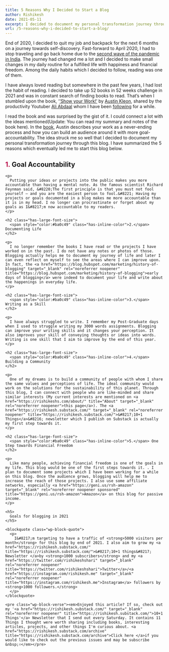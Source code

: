 ```yaml
---
title: 5 Reasons Why I Decided to Start a Blog
author: Rishikesh
date: 2021-05-11
excerpt: I decided to document my personal transformation journey through this blog. I have summarized the 5 reasons why I decided to start a blog on this post.
url: /5-reasons-why-i-decided-to-start-a-blog/
---
```

<p class="has-drop-cap">
  End of 2020, I decided to quit my job and backpack for the next 6 months on a journey towards self-discovery. Fast-forward to April 2020, I had to stop traveling and go back home due to the <a href="https://www.bbc.com/news/world-asia-india-56771766" target="_blank" rel="noreferrer noopener" title="https://www.bbc.com/news/world-asia-india-56771766">second wave of the pandemic in India</a>. The journey had changed me a lot and I decided to make small changes in my daily routine for a fulfilled life with happiness and financial freedom. Among the daily habits which I decided to follow, reading was one of them.
</p>

I have always loved reading but somewhere in the past few years, I had lost the habit of reading. I decided to take up 52 books in 52 weeks challenge in 2021 and was in constant search of finding books to read. That&#8217;s when I stumbled upon the book, &#8216;<a href="https://geni.us/rsh-ShowYourWork" rel="sponsored" title="https://geni.us/rsh-ShowYourWork">&#8216;Show your Work!&#8217;</a> by <a href="https://austinkleon.com/" target="_blank" rel="noreferrer noopener" title="https://austinkleon.com/">Austin Kleon</a>, shared by the productivity Youtuber <a href="https://www.youtube.com/channel/UCoOae5nYA7VqaXzerajD0lg" target="_blank" rel="noreferrer noopener" title="https://www.youtube.com/channel/UCoOae5nYA7VqaXzerajD0lg">Ali Abdaal</a> whom I have been <a href="https://aliabdaal.com/" target="_blank" rel="noreferrer noopener" title="https://aliabdaal.com/">following</a> for a while.

I read the book and was surprised by the gist of it. I could connect a lot with the ideas mentioned(Update: You can read my summary and notes of the book here). In the <a href="https://geni.us/rsh-ShowYourWork" target="_blank" rel="noreferrer noopener sponsored" title="https://geni.us/rsh-ShowYourWork">book</a>, Austin describes your work as a never-ending process and how you can build an audience around it with more goal-accountability. The idea struck me so well that I decided to document my personal transformation journey through this blog. I have summarized the 5 reasons which eventually led me to start this blog below.

<div class="is-layout-flow wp-block-group">
  <div class="wp-block-group__inner-container">
    <h2 class="has-large-font-size">
      <span style="color:#ba0c49" class="has-inline-color">1.</span> Goal Accountability
    </h2>
    
    <p>
      Putting your ideas or projects into the public makes you more accountable than having a mental note. As the famous scientist Richard Feynman said, &#8220;The first principle is that you must not fool yourself — and you are the easiest person to fool.&#8221; Having my projects or goals documented in a blog makes me more accountable than it is in my head. I no longer can procrastinate or forget about my goals as I&#8217;m now accountable to my readers.
    </p>
    
    <h2 class="has-large-font-size">
      <span style="color:#ba0c49" class="has-inline-color">2.</span> Documenting Life
    </h2>
    
    <p>
      I no longer remember the books I have read or the projects I have worked on in the past. I do not have any notes or photos of those. Blogging actually helps me to document my journey of life and later I can even reflect on myself to see the areas where I can improve upon. In fact, the <a href="https://blog.hubspot.com/marketing/history-of-blogging" target="_blank" rel="noreferrer noopener" title="https://blog.hubspot.com/marketing/history-of-blogging">early days of blogging</a> were indeed to document your life and write about the happenings in everyday life.
    </p>
    
    <h2 class="has-large-font-size">
      <span style="color:#ba0c49" class="has-inline-color">3.</span> Writing as a Skill
    </h2>
    
    <p>
      I have always struggled to write. I remember my Post-Graduate days when I used to struggle writing my 3000 words assignments. Blogging can improve your writing skills and it changes your perception. It also improves your skill of conveying thoughts or ideas into words. Writing is one skill that I aim to improve by the end of this year.
    </p>
    
    <h2 class="has-large-font-size">
      <span style="color:#ba0c49" class="has-inline-color">4.</span> Building a Community
    </h2>
    
    <p>
      One of my dreams is to build a community of people with whom I share the same values and perceptions of life. The ideal community would work on the solutions for the sustainability of this planet. Through this blog, I can connect with people who are like-minded and share similar interests (My current interests are mentioned on <a href="https://rishikeshs.com/about/" title="About" target="_blank" rel="noreferrer noopener">this page</a>). The <a href="https://rishikesh.substack.com/" target="_blank" rel="noreferrer noopener" title="https://rishikesh.substack.com/">&#8217;10+1 Things</a>&#8216; newsletter which I publish on Substack is actually my first step towards it.
    </p>
    
    <h2 class="has-large-font-size">
      <span style="color:#ba0c49" class="has-inline-color">5.</span> One Step towards Financial Freedom
    </h2>
    
    <p>
      Like many people, achieving financial freedom is one of the goals in my life. This blog would be one of the first steps towards it. . I plan to document some projects which I have been working for a while on this blog. Once the audience grows, blogging will help me to increase the reach of those projects. I also use some affiliate networks, especially <a href="https://geni.us/rsh-amazon" target="_blank" rel="noreferrer noopener sponsored" title="https://geni.us/rsh-amazon">Amazon</a> on this blog for passive income.
    </p>
    
    <h5>
      Goals for blogging in 2021
    </h5>
    
    <blockquote class="wp-block-quote">
      <p>
        I&#8217;m targeting to have a traffic of <strong>5000 visitors per month</strong> for this blog by end of 2021. I also aim to grow my <a href="https://rishikesh.substack.com/" title="https://rishikesh.substack.com/">&#8217;10+1 things&#8217; Newsletter </a>by <strong>1000 subscribers</strong> and my <a href="https://twitter.com/rishikeshshari" target="_blank" rel="noreferrer noopener" title="https://twitter.com/rishikeshshari">Twitter</a>/<a href="https://instagram.com/rishikesh.me" target="_blank" rel="noreferrer noopener" title="https://instagram.com/rishikesh.me">Instagram</a> followers by <strong>1000 followers.</strong>
      </p>
    </blockquote>
    
    <pre class="wp-block-verse"><em>Enjoyed this article? If so, check out my '<a href="https://rishikesh.substack.com/" target="_blank" rel="noreferrer noopener" title="https://rishikesh.substack.com/">10+1 Things'</a> Newsletter that I send out every Saturday. It contains 11 Things I thought were worth sharing including books, interesting articles, projects, and other things I'm curious about. <a href="https://rishikesh.substack.com/archive" title="https://rishikesh.substack.com/archive">Click here </a>if you would like to check out the previous issues and may be subscribe &nbsp;✌</em></pre>
  </div>
</div>